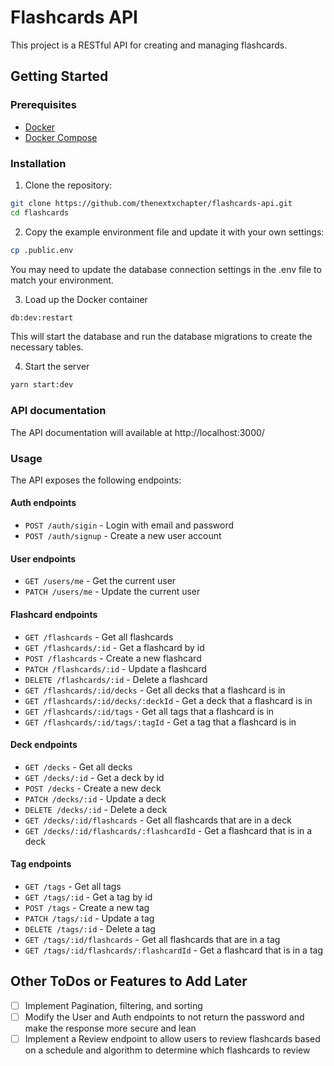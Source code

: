 # Flashcards API

This project is a RESTful API for creating and managing flashcards.

## Getting Started

### Prerequisites

- [Docker](https://www.docker.com/get-started)
- [Docker Compose](https://docs.docker.com/compose/install/)

### Installation

1. Clone the repository:

```bash
git clone https://github.com/thenextxchapter/flashcards-api.git
cd flashcards
```

2. Copy the example environment file and update it with your own settings:

```bash
cp .public.env
```

You may need to update the database connection settings in the .env file to match your environment.

3. Load up the Docker container

```bash
db:dev:restart
```

This will start the database and run the database migrations to create the necessary tables.

4. Start the server

```bash
yarn start:dev
```

### API documentation

The API documentation will available at http://localhost:3000/

### Usage

The API exposes the following endpoints:

#### Auth endpoints

- `POST /auth/sigin` - Login with email and password
- `POST /auth/signup` - Create a new user account

#### User endpoints

- `GET /users/me` - Get the current user
- `PATCH /users/me` - Update the current user

#### Flashcard endpoints

- `GET /flashcards` - Get all flashcards
- `GET /flashcards/:id` - Get a flashcard by id
- `POST /flashcards` - Create a new flashcard
- `PATCH /flashcards/:id` - Update a flashcard
- `DELETE /flashcards/:id` - Delete a flashcard
- `GET /flashcards/:id/decks` - Get all decks that a flashcard is in
- `GET /flashcards/:id/decks/:deckId` - Get a deck that a flashcard is in
- `GET /flashcards/:id/tags` - Get all tags that a flashcard is in
- `GET /flashcards/:id/tags/:tagId` - Get a tag that a flashcard is in

#### Deck endpoints

- `GET /decks` - Get all decks
- `GET /decks/:id` - Get a deck by id
- `POST /decks` - Create a new deck
- `PATCH /decks/:id` - Update a deck
- `DELETE /decks/:id` - Delete a deck
- `GET /decks/:id/flashcards` - Get all flashcards that are in a deck
- `GET /decks/:id/flashcards/:flashcardId` - Get a flashcard that is in a deck

#### Tag endpoints

- `GET /tags` - Get all tags
- `GET /tags/:id` - Get a tag by id
- `POST /tags` - Create a new tag
- `PATCH /tags/:id` - Update a tag
- `DELETE /tags/:id` - Delete a tag
- `GET /tags/:id/flashcards` - Get all flashcards that are in a tag
- `GET /tags/:id/flashcards/:flashcardId` - Get a flashcard that is in a tag

## Other ToDos or Features to Add Later
- [ ] Implement Pagination, filtering, and sorting
- [ ] Modify the User and Auth endpoints to not return the password and make the response more secure and lean
- [ ] Implement a Review endpoint to allow users to review flashcards based on a schedule and algorithm to determine which flashcards to review